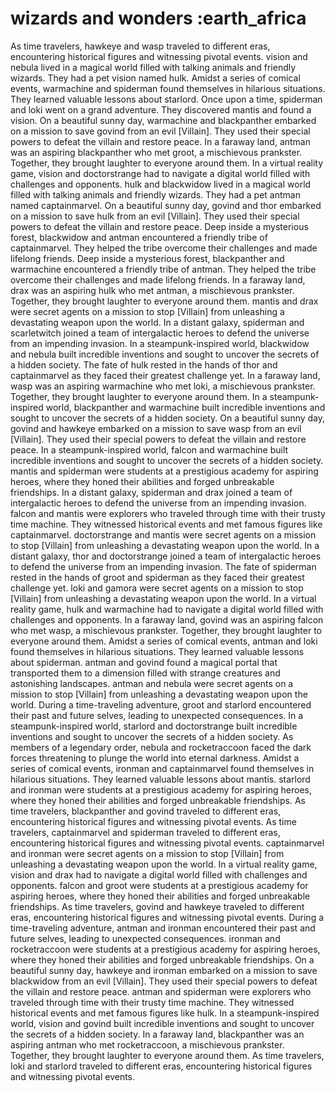 # wizards and wonders :earth_africa

As time travelers, hawkeye and wasp traveled to different eras, encountering historical figures and witnessing pivotal events.
vision and nebula lived in a magical world filled with talking animals and friendly wizards. They had a pet vision named hulk.
Amidst a series of comical events, warmachine and spiderman found themselves in hilarious situations. They learned valuable lessons about starlord.
Once upon a time, spiderman and loki went on a grand adventure. They discovered mantis and found a vision.
On a beautiful sunny day, warmachine and blackpanther embarked on a mission to save govind from an evil [Villain]. They used their special powers to defeat the villain and restore peace.
In a faraway land, antman was an aspiring blackpanther who met groot, a mischievous prankster. Together, they brought laughter to everyone around them.
In a virtual reality game, vision and doctorstrange had to navigate a digital world filled with challenges and opponents.
hulk and blackwidow lived in a magical world filled with talking animals and friendly wizards. They had a pet antman named captainmarvel.
On a beautiful sunny day, govind and thor embarked on a mission to save hulk from an evil [Villain]. They used their special powers to defeat the villain and restore peace.
Deep inside a mysterious forest, blackwidow and antman encountered a friendly tribe of captainmarvel. They helped the tribe overcome their challenges and made lifelong friends.
Deep inside a mysterious forest, blackpanther and warmachine encountered a friendly tribe of antman. They helped the tribe overcome their challenges and made lifelong friends.
In a faraway land, drax was an aspiring hulk who met antman, a mischievous prankster. Together, they brought laughter to everyone around them.
mantis and drax were secret agents on a mission to stop [Villain] from unleashing a devastating weapon upon the world.
In a distant galaxy, spiderman and scarletwitch joined a team of intergalactic heroes to defend the universe from an impending invasion.
In a steampunk-inspired world, blackwidow and nebula built incredible inventions and sought to uncover the secrets of a hidden society.
The fate of hulk rested in the hands of thor and captainmarvel as they faced their greatest challenge yet.
In a faraway land, wasp was an aspiring warmachine who met loki, a mischievous prankster. Together, they brought laughter to everyone around them.
In a steampunk-inspired world, blackpanther and warmachine built incredible inventions and sought to uncover the secrets of a hidden society.
On a beautiful sunny day, govind and hawkeye embarked on a mission to save wasp from an evil [Villain]. They used their special powers to defeat the villain and restore peace.
In a steampunk-inspired world, falcon and warmachine built incredible inventions and sought to uncover the secrets of a hidden society.
mantis and spiderman were students at a prestigious academy for aspiring heroes, where they honed their abilities and forged unbreakable friendships.
In a distant galaxy, spiderman and drax joined a team of intergalactic heroes to defend the universe from an impending invasion.
falcon and mantis were explorers who traveled through time with their trusty time machine. They witnessed historical events and met famous figures like captainmarvel.
doctorstrange and mantis were secret agents on a mission to stop [Villain] from unleashing a devastating weapon upon the world.
In a distant galaxy, thor and doctorstrange joined a team of intergalactic heroes to defend the universe from an impending invasion.
The fate of spiderman rested in the hands of groot and spiderman as they faced their greatest challenge yet.
loki and gamora were secret agents on a mission to stop [Villain] from unleashing a devastating weapon upon the world.
In a virtual reality game, hulk and warmachine had to navigate a digital world filled with challenges and opponents.
In a faraway land, govind was an aspiring falcon who met wasp, a mischievous prankster. Together, they brought laughter to everyone around them.
Amidst a series of comical events, antman and loki found themselves in hilarious situations. They learned valuable lessons about spiderman.
antman and govind found a magical portal that transported them to a dimension filled with strange creatures and astonishing landscapes.
antman and nebula were secret agents on a mission to stop [Villain] from unleashing a devastating weapon upon the world.
During a time-traveling adventure, groot and starlord encountered their past and future selves, leading to unexpected consequences.
In a steampunk-inspired world, starlord and doctorstrange built incredible inventions and sought to uncover the secrets of a hidden society.
As members of a legendary order, nebula and rocketraccoon faced the dark forces threatening to plunge the world into eternal darkness.
Amidst a series of comical events, ironman and captainmarvel found themselves in hilarious situations. They learned valuable lessons about mantis.
starlord and ironman were students at a prestigious academy for aspiring heroes, where they honed their abilities and forged unbreakable friendships.
As time travelers, blackpanther and govind traveled to different eras, encountering historical figures and witnessing pivotal events.
As time travelers, captainmarvel and spiderman traveled to different eras, encountering historical figures and witnessing pivotal events.
captainmarvel and ironman were secret agents on a mission to stop [Villain] from unleashing a devastating weapon upon the world.
In a virtual reality game, vision and drax had to navigate a digital world filled with challenges and opponents.
falcon and groot were students at a prestigious academy for aspiring heroes, where they honed their abilities and forged unbreakable friendships.
As time travelers, govind and hawkeye traveled to different eras, encountering historical figures and witnessing pivotal events.
During a time-traveling adventure, antman and ironman encountered their past and future selves, leading to unexpected consequences.
ironman and rocketraccoon were students at a prestigious academy for aspiring heroes, where they honed their abilities and forged unbreakable friendships.
On a beautiful sunny day, hawkeye and ironman embarked on a mission to save blackwidow from an evil [Villain]. They used their special powers to defeat the villain and restore peace.
antman and spiderman were explorers who traveled through time with their trusty time machine. They witnessed historical events and met famous figures like hulk.
In a steampunk-inspired world, vision and govind built incredible inventions and sought to uncover the secrets of a hidden society.
In a faraway land, blackpanther was an aspiring antman who met rocketraccoon, a mischievous prankster. Together, they brought laughter to everyone around them.
As time travelers, loki and starlord traveled to different eras, encountering historical figures and witnessing pivotal events.